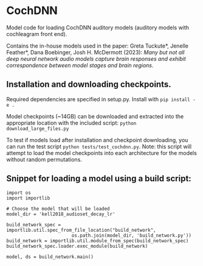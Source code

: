 # CochDNN
Model code for loading CochDNN auditory models (auditory models with cochleagram front end). 

Contains the in-house models used in the paper:
Greta Tuckute*, Jenelle Feather*, Dana Boebinger, Josh H. McDermott (2023): _Many but not all deep neural network audio models capture brain responses and exhibit correspondence between model stages and brain regions_.

## Installation and downloading checkpoints. 
Required dependencies are specified in setup.py. Install with `pip install -e .`

Model checkpoints (~14GB) can be downloaded and extracted into the appropriate location with the included script: 
`python download_large_files.py`

To test if models load after installation and checkpoint downloading, you can run the test script `python tests/test_cochdnn.py`. Note: this script will attempt to load the model checkpoints into each architecture for the models without random permutations.

## Snippet for loading a model using a build script: 
```
import os
import importlib

# Choose the model that will be loaded
model_dir = 'kell2018_audioset_decay_lr'

build_network_spec = importlib.util.spec_from_file_location("build_network",
                        os.path.join(model_dir, 'build_network.py'))
build_network = importlib.util.module_from_spec(build_network_spec)
build_network_spec.loader.exec_module(build_network)

model, ds = build_network.main()
```
